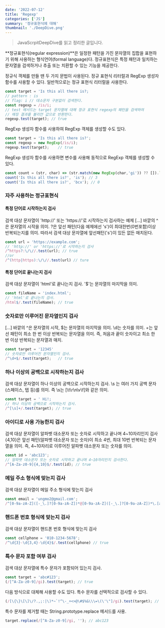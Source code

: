 ```yaml
---
date: '2022-07-12'
title: 'Regexp'
categories: ['JS']
summary: '정규표현식에 대해'
thumbnail: './DeepDive.png'
---
```

> JavaScrpitDeepDive를 읽고 정리한 글입니다.

**정규표현식(regular expression)**은 일정한 패턴을 가진 문자열의 집합을 표현하기 위해 사용하는 형식언어(formal language)다.
정규표현식은 특정 패턴과 일치하는 문자열을 검색하거나 추출 또는 치환할 수 있는 기능을 제공한다.

정규식 객체를 만들 땐 두 가지 문법이 사용된다.
정규 표현식 리터럴과 RegExp 생성자 함수를 사용할 수 있다.
일반적으로는 정규 표현식 리터럴을 사용한다.

```js
const target = 'Is this all there is?;
// pattern : is
// flag: i // 대소문자 구분없이 검색한다.
const regexp = /is/i;
// test 메서드는 target 문자열에 대해 정규 표현식 regexp의 패턴을 검색하여
// 매칭 결과를 불리언 값으로 반환한다.
regexp.test(target); // true
```

RegExp 생성자 함수를 사용하여 RegExp 객체를 생성할 수도 있다.
```js
const target = 'Is this all there is?';
const regexp = new RegExp(/is/i);
regexp.test(target);	// true
```

RegExp 생성자 함수를 사용하면 변수를 사용해 동적으로 RegExp 객체를 생성할 수 있다.
```js
const count = (str, char) => (str.match(new RegExp(char,'gi')) ?? []).length;
count('Is this all there is?', 'is'); // 3
count('Is this all there is?', 'bcx'); // 0
```
### 자주 사용하는 정규표현식
#### 특정 단어로 시작하는지 검사
검색 대상 문자열이 'http://' 또는 'https://'로 시작하는지 검사하는 예제
[...] 바깥의 ^은 문자열의 시작을 의미. ?은 앞선 패턴(다음 예제에선 's')이 최대한번(0번포함)이상 반복되는지를 의미. 따라서 검색 대상 문자열에 앞선패턴('s')이 있든 없든 매치된다.
```js
const url = 'https://example.com';
// 'http://' or 'https://'로 시작하는지 검사
/^https?:\/\//.test(url); // true
//or
/^(http|https):\/\//.test(url) // ture
```
#### 특정 단어로 끝나는지 검사
검색 대상 문자열이 'html'로 끝나는지 검사. '$'는 문자열의 마지막을 의미.
```js
const fileName = 'index.html';
// 'html'로 끝나는지 검사.
/html$/.test(fileName); // true
```
### 숫자로만 이루어진 문자열인지 검사
[...] 바깥의 ^은 문자열의 시작, $는 문자열의 마지막을 의미.
\d는 숫자를 의미. +는 앞선 패턴이 최소 한 번 이상 반복되는 문자열을 의미.
즉, 처음과 끝이 숫자이고 최소 한 번 이상 반복되는 문자열과 매치.
```js
const target = '12345'
// 숫자로만 이루어진 문자열인지 검사.
/^\d+$/.test(target);	// true
```
### 하나 이상의 공백으로 시작하는지 검사
검색 대상 문자열이 하나 이상의 공백으로 시작하는지 검사.
\s 는 여러 가지 공백 문자(스페이스, 탭 등)를 의미.
즉 \s는 [\t\r\n\v\f]와 같은 의미.
```js
const target = ' Hi!;
// 하나 이상의 공백으로 시작하는지 검사.
/^[\s]+/.test(target); // true
```
### 아이디로 사용 가능한지 검사
검색 대상 문자열이 알파벳 대소문자 또는 숫자로 시작하고 끝나며 4~10자리인지 검사
{4,10}은 앞선 패턴(알파벳 대소문자 또는 숫자)이 최소 4번, 최대 10번 반복되는 문자열을 의미.
즉, 4~10자리로 이루어진 알파벳 대소문자 또는 숫자를 의미.
```js
const id = 'abc123';
// 알파벳 대소문자 또는 숫자로 시작하고 끝나며 4~10자리인지 검사한다.
/^[A-Za-z0-9]{4,10}$/.test(id); // true

```
### 메일 주소 형식에 맞는지 검사
검색 대상 문자열이 메일 주소 형식에 맞는지 검사
```js
const email = 'ungmo2@gmail.com';
/^[0-9a-zA-Z]([-_\.]?[0-9a-zA-Z])*@[0-9a-zA-Z]([-_\.]?[0-9a-zA-Z])*\.[a-zA-Z]{2,3}$/.test(email) // true
```
### 핸드폰 번호 형식에 맞는지 검사
검색 대상 문자열이 핸드폰 번호 형식에 맞는지 검사
```js
const cellphone = '010-1234-5678';
/^\d{3}-\d{3,4}-\d{4}$/.test(cellphone) // true
```
### 특수 문자 포함 여부 검사
검색 대상 문자열에 특수 문자가 포함되어 있는지 검사.
```js
const target = 'abc#123';
(/[^A-Za-z0-9]/gi).test(target); // true
```
다음 방식으로 대체해 사용할 수도 있다. 특수 문자를 선택적으로 검사할 수 있다.
```js
(/[\{\}\[\]\/?.,;:|\)*~`!^\-_+<>@\#$%&\\\=\(\'\"]/gi).test(target); // true
```
특수 문자를 제거할 때는 String.prototype.replace 메서드를 사용.
```js
target.replace(/[^A-Za-z0-9]/gi, ''); // abc123
```